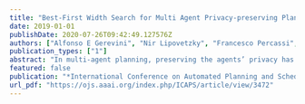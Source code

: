 ```yaml
---
title: "Best-First Width Search for Multi Agent Privacy-preserving Planning"
date: 2019-01-01
publishDate: 2020-07-26T09:42:49.127576Z
authors: ["Alfonso E Gerevini", "Nir Lipovetzky", "Francesco Percassi", "Alessandro Saetti", "Ivan Serina"]
publication_types: ["1"]
abstract: "In multi-agent planning, preserving the agents’ privacy has become an increasingly popular research topic. For preserving the agents’ privacy, agents jointly compute a plan that achieves mutual goals by keeping certain information private to the individual agents. Unfortunately, this can severely restrict the accuracy of the heuristic functions used while searching for solutions. It has been recently shown that, for centralized planning, the performance of goal oriented search can be improved by combining goal oriented search and width-based search. The combination of these techniques has been called best-first width search. In this paper, we investigate the usage of best-first width search in the context of (decentralised) multi-agent privacy-preserving planning, addressing the challenges related to the agents’ privacy and performance. In particular, we show that best-first width search is a very effective approach over several benchmark domains, even when the search is driven by heuristics that roughly estimate the distance from goal states, computed without using the private information of other agents. An experimental study analyses the effectiveness of our techniques and compares them with the state-of-the-art."
featured: false
publication: "*International Conference on Automated Planning and Scheduling (ICAPS)*"
url_pdf: "https://ojs.aaai.org/index.php/ICAPS/article/view/3472"
---
```


